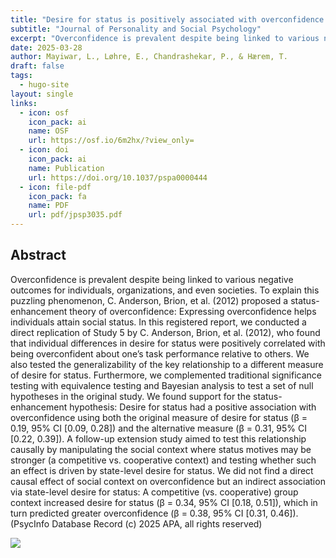 ```yaml
---
title: "Desire for status is positively associated with overconfidence: A replication and extension of study 5 in C. Anderson, Brion, et al. (2012)"
subtitle: "Journal of Personality and Social Psychology"
excerpt: "Overconfidence is prevalent despite being linked to various negative outcomes for individuals, organizations, and even societies. To explain this puzzling phenomenon, C. Anderson, Brion, et al. (2012) proposed a status-enhancement theory of overconfidence: Expressing overconfidence helps individuals attain social status. In this registered report, we conducted a direct replication of Study 5 by C. Anderson, Brion, et al. (2012), who found that individual differences in desire for status were positively correlated with being overconfident about one’s task performance relative to others. We also tested the generalizability of the key relationship to a different measure of desire for status. Furthermore, we complemented traditional significance testing with equivalence testing and Bayesian analysis to test a set of null hypotheses in the original study. We found support for the status-enhancement hypothesis: Desire for status had a positive association with overconfidence using both the original measure of desire for status (β = 0.19, 95% CI [0.09, 0.28]) and the alternative measure (β = 0.31, 95% CI [0.22, 0.39]). A follow-up extension study aimed to test this relationship causally by manipulating the social context where status motives may be stronger (a competitive vs. cooperative context) and testing whether such an effect is driven by state-level desire for status. We did not find a direct causal effect of social context on overconfidence but an indirect association via state-level desire for status: A competitive (vs. cooperative) group context increased desire for status (β = 0.34, 95% CI [0.18, 0.51]), which in turn predicted greater overconfidence (β = 0.38, 95% CI [0.31, 0.46])."
date: 2025-03-28
author: Mayiwar, L., Løhre, E., Chandrashekar, P., & Hærem, T.
draft: false
tags:
  - hugo-site
layout: single
links:
  - icon: osf
    icon_pack: ai
    name: OSF
    url: https://osf.io/6m2hx/?view_only=
  - icon: doi
    icon_pack: ai
    name: Publication
    url: https://doi.org/10.1037/pspa0000444
  - icon: file-pdf
    icon_pack: fa
    name: PDF
    url: pdf/jpsp3035.pdf
---
```


## Abstract

Overconfidence is prevalent despite being linked to various negative outcomes for individuals, organizations, and even societies. To explain this puzzling phenomenon, C. Anderson, Brion, et al. (2012) proposed a status-enhancement theory of overconfidence: Expressing overconfidence helps individuals attain social status. In this registered report, we conducted a direct replication of Study 5 by C. Anderson, Brion, et al. (2012), who found that individual differences in desire for status were positively correlated with being overconfident about one’s task performance relative to others. We also tested the generalizability of the key relationship to a different measure of desire for status. Furthermore, we complemented traditional significance testing with equivalence testing and Bayesian analysis to test a set of null hypotheses in the original study. We found support for the status-enhancement hypothesis: Desire for status had a positive association with overconfidence using both the original measure of desire for status (β = 0.19, 95% CI [0.09, 0.28]) and the alternative measure (β = 0.31, 95% CI [0.22, 0.39]). A follow-up extension study aimed to test this relationship causally by manipulating the social context where status motives may be stronger (a competitive vs. cooperative context) and testing whether such an effect is driven by state-level desire for status. We did not find a direct causal effect of social context on overconfidence but an indirect association via state-level desire for status: A competitive (vs. cooperative) group context increased desire for status (β = 0.34, 95% CI [0.18, 0.51]), which in turn predicted greater overconfidence (β = 0.38, 95% CI [0.31, 0.46]). (PsycInfo Database Record (c) 2025 APA, all rights reserved)

![](featured.jpeg)
